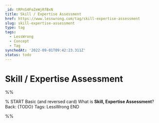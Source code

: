 ```yaml
---
_id: tRPnS4FoZeWjRfBxN
title: Skill / Expertise Assessment
href: https://www.lesswrong.com/tag/skill-expertise-assessment
slug: skill-expertise-assessment
type: tag
tags:
  - LessWrong
  - Concept
  - Tag
synchedAt: '2022-09-01T09:42:23.311Z'
status: todo
---
```


# Skill / Expertise Assessment


%%

% START
Basic (and reversed card)
What is **Skill, Expertise Assessment**?
Back: {TODO}
Tags: LessWrong
END
<!--ID: 1663156968506-->


%%
	
